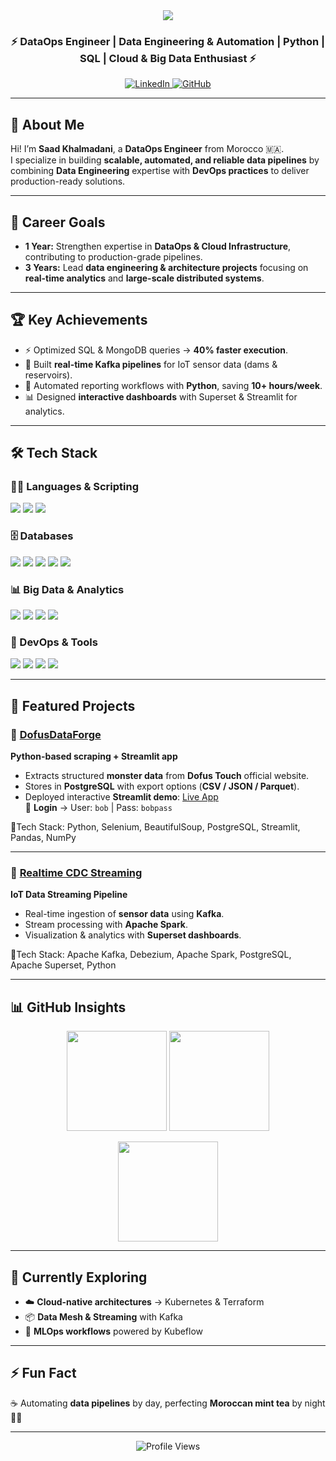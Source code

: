 <div align="center">
  <img src="https://capsule-render.vercel.app/api?type=waving&color=gradient&height=200&section=header&text=Saad%20KHALMADANI%20🚀&fontSize=40&animation=fadeIn&fontAlignY=40" />
  
  <h3>⚡ DataOps Engineer | Data Engineering & Automation | Python | SQL | Cloud & Big Data Enthusiast ⚡</h3>
  
  <a href="https://www.linkedin.com/in/saad-khalmadani" target="_blank"> 
    <img src="https://img.shields.io/badge/LinkedIn-blue?style=flat&logo=linkedin" alt="LinkedIn"/> 
  </a> 
  <a href="https://github.com/SaadkhPy" target="_blank"> 
    <img src="https://img.shields.io/badge/GitHub-black?style=flat&logo=github" alt="GitHub"/> 
  </a>
</div>

---

## 🚀 About Me  

Hi! I’m **Saad Khalmadani**, a **DataOps Engineer** from Morocco 🇲🇦.  
I specialize in building **scalable, automated, and reliable data pipelines** by combining **Data Engineering** expertise with **DevOps practices** to deliver production-ready solutions.  

---

## 🎯 Career Goals  

- **1 Year:** Strengthen expertise in **DataOps & Cloud Infrastructure**, contributing to production-grade pipelines.  
- **3 Years:** Lead **data engineering & architecture projects** focusing on **real-time analytics** and **large-scale distributed systems**.  

---

## 🏆 Key Achievements  

- ⚡ Optimized SQL & MongoDB queries → **40% faster execution**.  
- 🔄 Built **real-time Kafka pipelines** for IoT sensor data (dams & reservoirs).  
- 🚀 Automated reporting workflows with **Python**, saving **10+ hours/week**.  
- 📊 Designed **interactive dashboards** with Superset & Streamlit for analytics.  

---

## 🛠️ Tech Stack  

### 👨‍💻 Languages & Scripting  
<p align="left">
  <img src="https://img.shields.io/badge/Python-3776AB?style=for-the-badge&logo=python&logoColor=white" />
  <img src="https://img.shields.io/badge/SQL-025E8C?style=for-the-badge&logo=sqlite&logoColor=white" />
  <img src="https://img.shields.io/badge/Bash-121011?style=for-the-badge&logo=gnu-bash&logoColor=white" />
</p>

### 🗄️ Databases  
<p align="left">
  <img src="https://img.shields.io/badge/PostgreSQL-336791?style=for-the-badge&logo=postgresql&logoColor=white" />
  <img src="https://img.shields.io/badge/MySQL-4479A1?style=for-the-badge&logo=mysql&logoColor=white" />
  <img src="https://img.shields.io/badge/MariaDB-003545?style=for-the-badge&logo=mariadb&logoColor=white" />
  <img src="https://img.shields.io/badge/MongoDB-4EA94B?style=for-the-badge&logo=mongodb&logoColor=white" />
  <img src="https://img.shields.io/badge/Redis-DC382D?style=for-the-badge&logo=redis&logoColor=white" />
</p>

### 📊 Big Data & Analytics  
<p align="left">
  <img src="https://img.shields.io/badge/Apache%20Kafka-231F20?style=for-the-badge&logo=apache-kafka&logoColor=white" />
  <img src="https://img.shields.io/badge/Apache%20Spark-E25A1C?style=for-the-badge&logo=apachespark&logoColor=white" />
  <img src="https://img.shields.io/badge/Apache%20Kylin-004A77?style=for-the-badge&logo=apache&logoColor=white" />
  <img src="https://img.shields.io/badge/Apache%20Superset-1A73E8?style=for-the-badge&logo=apache&logoColor=white" />
</p>

### 🚀 DevOps & Tools  
<p align="left">
  <img src="https://img.shields.io/badge/Docker-2496ED?style=for-the-badge&logo=docker&logoColor=white" />
  <img src="https://img.shields.io/badge/Linux-FCC624?style=for-the-badge&logo=linux&logoColor=black" />
  <img src="https://img.shields.io/badge/Git-F05032?style=for-the-badge&logo=git&logoColor=white" />
  <img src="https://img.shields.io/badge/Streamlit-FF4B4B?style=for-the-badge&logo=streamlit&logoColor=white" />
</p>

---

## 📌 Featured Projects  

### 🔹 [DofusDataForge](https://github.com/SaadkhPy/DofusDataForge-project)  
**Python-based scraping + Streamlit app**  
- Extracts structured **monster data** from **Dofus Touch** official website.  
- Stores in **PostgreSQL** with export options (**CSV / JSON / Parquet**).
- Deployed interactive **Streamlit demo**: [Live App](https://dofusdataforge-project.streamlit.app/)  
🔑 **Login** → User: `bob` | Pass: `bobpass`

🔹Tech Stack: Python, Selenium, BeautifulSoup, PostgreSQL, Streamlit, Pandas, NumPy


---

### 🔹 [Realtime CDC Streaming](https://github.com/SaadkhPy/realtime-cdc-streaming-project)  
**IoT Data Streaming Pipeline**  
- Real-time ingestion of **sensor data** using **Kafka**.  
- Stream processing with **Apache Spark**.  
- Visualization & analytics with **Superset dashboards**.

🔹Tech Stack: Apache Kafka, Debezium, Apache Spark, PostgreSQL, Apache Superset, Python

---

## 📊 GitHub Insights  

<p align="center">
  <img src="https://github-readme-stats.vercel.app/api?username=SaadkhPy&show_icons=true&theme=radical" height="160" />
  <img src="https://github-readme-stats.vercel.app/api/top-langs/?username=SaadkhPy&layout=compact&theme=radical" height="160" />
</p>

<p align="center">
  <img src="https://streak-stats.demolab.com?user=SaadkhPy&theme=radical" height="160" />
</p> 

---

## 🌱 Currently Exploring  

- ☁️ **Cloud-native architectures** → Kubernetes & Terraform  
- 📦 **Data Mesh & Streaming** with Kafka  
- 🤖 **MLOps workflows** powered by Kubeflow  

---

## ⚡ Fun Fact  

☕ Automating **data pipelines** by day, perfecting **Moroccan mint tea** by night 🍵✨  

---

<div align="center">
  <img src="https://komarev.com/ghpvc/?username=SaadkhPy&label=Profile%20Views&color=blueviolet&style=flat" alt="Profile Views"/>
</div>
